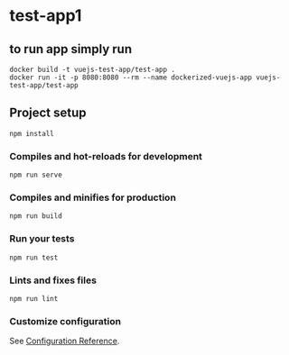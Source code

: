 # test-app1
## to run app simply run
```
docker build -t vuejs-test-app/test-app .
docker run -it -p 8080:8080 --rm --name dockerized-vuejs-app vuejs-test-app/test-app
```

## Project setup
```
npm install
```

### Compiles and hot-reloads for development
```
npm run serve
```

### Compiles and minifies for production
```
npm run build
```

### Run your tests
```
npm run test
```

### Lints and fixes files
```
npm run lint
```

### Customize configuration
See [Configuration Reference](https://cli.vuejs.org/config/).
